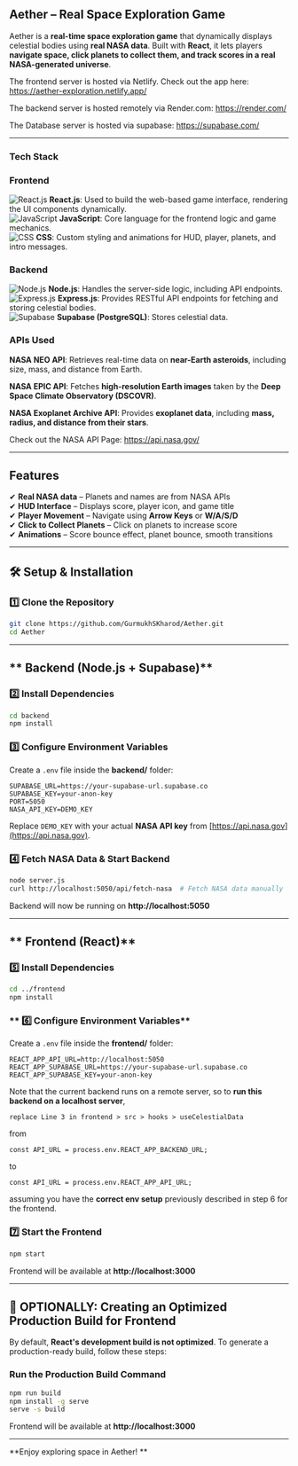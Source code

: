 ## **Aether – Real Space Exploration Game**  
Aether is a **real-time space exploration game** that dynamically displays celestial bodies using **real NASA data**. Built with **React**, it lets players **navigate space, click planets to collect them, and track scores in a real NASA-generated universe**.  


The frontend server is hosted via Netlify. Check out the app here: https://aether-exploration.netlify.app/  

The backend server is hosted remotely via Render.com: https://render.com/  

The Database server is hosted via supabase: https://supabase.com/  
 
---

### **Tech Stack**  
### **Frontend**  
![React.js](https://img.shields.io/badge/React.js-61DAFB?style=for-the-badge&logo=react&logoColor=white)     **React.js**: Used to build the web-based game interface, rendering the UI components dynamically.  
![JavaScript](https://img.shields.io/badge/JavaScript-F7DF1E?style=for-the-badge&logo=javascript&logoColor=black) **JavaScript**: Core language for the frontend logic and game mechanics.  
![CSS](https://img.shields.io/badge/CSS-1572B6?style=for-the-badge&logo=css3&logoColor=white) **CSS**: Custom styling and animations for HUD, player, planets, and intro messages.  


### **Backend**  
![Node.js](https://img.shields.io/badge/Node.js-339933?style=for-the-badge&logo=nodedotjs&logoColor=white)     **Node.js**: Handles the server-side logic, including API endpoints.  
![Express.js](https://img.shields.io/badge/Express.js-000000?style=for-the-badge&logo=express&logoColor=white)     **Express.js**: Provides RESTful API endpoints for fetching and storing celestial bodies.  
![Supabase](https://img.shields.io/badge/Supabase-3ECF8E?style=for-the-badge&logo=supabase&logoColor=white)     **Supabase (PostgreSQL)**: Stores celestial data.

### **APIs Used** 
**NASA NEO API**: Retrieves real-time data on **near-Earth asteroids**, including size, mass, and distance from Earth.  

**NASA EPIC API**: Fetches **high-resolution Earth images** taken by the **Deep Space Climate Observatory (DSCOVR)**.  
 
**NASA Exoplanet Archive API**: Provides **exoplanet data**, including **mass, radius, and distance from their stars**. 

Check out the NASA API Page: https://api.nasa.gov/
 

---

## **Features**  
✔ **Real NASA data** – Planets and names are from NASA APIs  
✔ **HUD Interface** – Displays score, player icon, and game title  
✔ **Player Movement** – Navigate using **Arrow Keys** or **W/A/S/D**  
✔ **Click to Collect Planets** – Click on planets to increase score  
✔ **Animations** – Score bounce effect, planet bounce, smooth transitions  

---

## **🛠 Setup & Installation**
### **1️⃣ Clone the Repository**
```sh
git clone https://github.com/GurmukhSKharod/Aether.git
cd Aether
```

---

## ** Backend (Node.js + Supabase)**
### **2️⃣ Install Dependencies**
```sh
cd backend
npm install
```

### **3️⃣ Configure Environment Variables**
Create a `.env` file inside the **backend/** folder:
```
SUPABASE_URL=https://your-supabase-url.supabase.co
SUPABASE_KEY=your-anon-key
PORT=5050
NASA_API_KEY=DEMO_KEY
```
Replace `DEMO_KEY` with your actual **NASA API key** from [https://api.nasa.gov](https://api.nasa.gov).

### **4️⃣ Fetch NASA Data & Start Backend**
```sh
node server.js
curl http://localhost:5050/api/fetch-nasa  # Fetch NASA data manually
```
Backend will now be running on **http://localhost:5050**

---

## ** Frontend (React)**
### **5️⃣ Install Dependencies**
```sh
cd ../frontend
npm install
```

### ** 6️⃣ Configure Environment Variables**
Create a `.env` file inside the **frontend/** folder:
```
REACT_APP_API_URL=http://localhost:5050
REACT_APP_SUPABASE_URL=https://your-supabase-url.supabase.co
REACT_APP_SUPABASE_KEY=your-anon-key
```

Note that the current backend runs on a remote server, 
so to **run this backend on a localhost server**, 
```
replace Line 3 in frontend > src > hooks > useCelestialData
```
from
```
const API_URL = process.env.REACT_APP_BACKEND_URL;
```
to
```
const API_URL = process.env.REACT_APP_API_URL;
```
assuming you have the **correct env setup** previously described in step 6 for the frontend.



### **7️⃣ Start the Frontend**
```sh
npm start
```
Frontend will be available at **http://localhost:3000**

---

## **🚀 OPTIONALLY: Creating an Optimized Production Build for Frontend**
By default, **React's development build is not optimized**. To generate a production-ready build, follow these steps:

### **Run the Production Build Command**
```sh
npm run build
npm install -g serve
serve -s build
```

Frontend will be available at **http://localhost:3000**

---

**Enjoy exploring space in Aether! **
